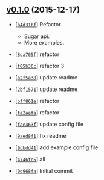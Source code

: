 <!-- 08402d6 1450349953000 -->

## [v0.1.0](https://github.com/zoubin/reduce-cli/commit/08402d6) (2015-12-17)

* [[`b4d31bf`](https://github.com/zoubin/reduce-cli/commit/b4d31bf)] Refactor.

    
    * Sugar api.
    * More examples.

* [[`8da705f`](https://github.com/zoubin/reduce-cli/commit/8da705f)] refactor

* [[`f05b36c`](https://github.com/zoubin/reduce-cli/commit/f05b36c)] refactor 3

* [[`a2f5a38`](https://github.com/zoubin/reduce-cli/commit/a2f5a38)] update readme

* [[`2bf1571`](https://github.com/zoubin/reduce-cli/commit/2bf1571)] update readme

* [[`bff861e`](https://github.com/zoubin/reduce-cli/commit/bff861e)] refactor

* [[`fa2aafa`](https://github.com/zoubin/reduce-cli/commit/fa2aafa)] refactor

* [[`fae463f`](https://github.com/zoubin/reduce-cli/commit/fae463f)] update config file

* [[`9aed8f1`](https://github.com/zoubin/reduce-cli/commit/9aed8f1)] fix readme

* [[`9cbdd41`](https://github.com/zoubin/reduce-cli/commit/9cbdd41)] add example config file

* [[`4746fe5`](https://github.com/zoubin/reduce-cli/commit/4746fe5)] all

* [[`0d968fa`](https://github.com/zoubin/reduce-cli/commit/0d968fa)] Initial commit

